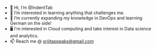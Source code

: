 - 👋 Hi, I’m @IndentTab
- 👀 I’m interested in learning anything that challenges me.
- 🌱 I’m currently expanding my knowledge in DevOps and learning German on the side!
- 🖥️ I'm interested in Cloud computing and take interest in Data science and analytics.
- 📫 Reach me @ srijitaspeaks@gmail.com

<!---
IndentTab/IndentTab is a ✨ special ✨ repository because its `README.md` (this file) appears on your GitHub profile.
You can click the Preview link to take a look at your changes.
--->
